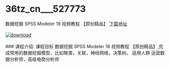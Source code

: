 # 36tz_cn___527773
数据挖掘 SPSS Modeler 18 视频教程 【原创精品】
[下载地址](http://www.36tz.cn/article/527773 "下载地址")
<br/></br>[![download](http://36tz.cn/muke_img/2019_10_356-25-300x200.jpg "下载地址")](http://www.36tz.cn/article/527773 "下载地址")
<br/></br>### 课程介绍:
课程目标
数据挖掘 SPSS Modeler 18 视频教程 【原创精品】,完成常用的数据挖掘模型，比如聚类，关联，神经网络，决策树。
适用人群
运营数据分析师，高级电商分析师


